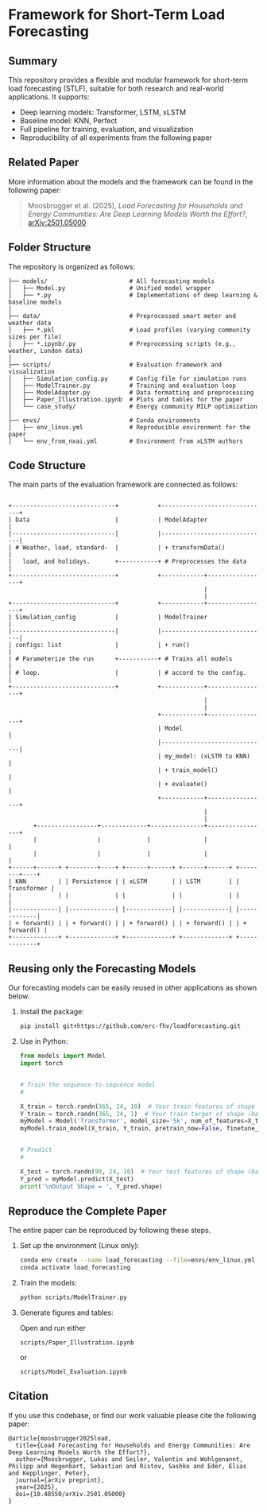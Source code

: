 # Framework for Short-Term Load Forecasting

## Summary

This repository provides a flexible and modular framework for short-term load forecasting (STLF), suitable for both research and real-world applications. It supports:

- Deep learning models: Transformer, LSTM, xLSTM
- Baseline model: KNN, Perfect
- Full pipeline for training, evaluation, and visualization
- Reproducibility of all experiments from the following paper

## Related Paper

More information about the models and the framework can be found in the following paper:  

> Moosbrugger et al. (2025), *Load Forecasting for Households and Energy Communities: Are Deep Learning Models Worth the Effort?*, [arXiv:2501.05000](https://arxiv.org/abs/2501.05000)



## Folder Structure

The repository is organized as follows:

```
├── models/                       # All forecasting models
│   ├── Model.py                  # Unified model wrapper
│   ├── *.py                      # Implementations of deep learning & baseline models
│         
├── data/                         # Preprocessed smart meter and weather data
│   ├── *.pkl                     # Load profiles (varying community sizes per file)
│   ├── *.ipynb/.py               # Preprocessing scripts (e.g., weather, London data)
│         
├── scripts/                      # Evaluation framework and visualization
│   ├── Simulation_config.py      # Config file for simulation runs
│   ├── ModelTrainer.py           # Training and evaluation loop
│   ├── ModelAdapter.py           # Data formatting and preprocessing
│   ├── Paper_Illustration.ipynb  # Plots and tables for the paper
│   └── case_study/               # Energy community MILP optimization
│
├── envs/                         # Conda environments
│   ├── env_linux.yml             # Reproducible environment for the paper
│   └── env_from_nxai.yml         # Environment from xLSTM authors
```


## Code Structure

The main parts of the evaluation framework are connected as follows:

```

+-----------------------------+           +------------------------------+
| Data                        |           | ModelAdapter                 |
|-----------------------------|           |------------------------------|
| # Weather, load, standard-  |           | + transformData()            |
|   load, and holidays.       +-----------+ # Preprocesses the data      |
+-----------------------------+           +------------+-----------------+
                                                       |
                                                       |
+-----------------------------+           +------------+-----------------+
| Simulation_config           |           | ModelTrainer                 |
|-----------------------------|           |------------------------------|
| configs: list               |           | + run()                      |
| # Parameterize the run      +-----------+ # Trains all models          |
| # loop.                     |           | # accord to the config.      |
+-----------------------------+           +------------+-----------------+
                                                       |
                                                       |
                                          +------------+-----------------+
                                          | Model                        |
                                          |------------------------------|
                                          | my_model: (xLSTM to KNN)     |
                                          | + train_model()              |
                                          | + evaluate()                 |
                                          +------------+-----------------+
                                                       |            
                                                       |                 
       +-----------------+-------------+---------------+-----------------+
       |                 |             |               |                 |
       |                 |             |               |                 |
+------+------+ +--------+----+ +------+------+ +------+------+ +--------+----+
| KNN         | | Persistence | | xLSTM       | | LSTM        | | Transformer |
|             | |             | |             | |             | |             |
|-------------| |-------------| |-------------| |-------------| |-------------|
| + forward() | | + forward() | | + forward() | | + forward() | | + forward() |
+-------------+ +-------------+ +-------------+ +-------------+ +-------------+

```

## Reusing only the Forecasting Models

Our forecasting models can be easily reused in other applications as shown below.

1. Install the package:
    ```bash
    pip install git+https://github.com/erc-fhv/loadforecasting.git
    ```

2. Use in Python:
    ```python
    from models import Model
    import torch 


    # Train the sequence-to-sequence model
    #

    X_train = torch.randn(365, 24, 10)  # Your train features of shape (batch_len, sequence_len, features)
    Y_train = torch.randn(365, 24, 1)  # Your train target of shape (batch_len, sequence_len, 1)
    myModel = Model('Transformer', model_size='5k', num_of_features=X_train.shape[2])   # Alternative Models: 'LSTM', 'xLSTM', 'KNN'
    myModel.train_model(X_train, Y_train, pretrain_now=False, finetune_now=False, epochs=100, verbose=0)


    # Predict
    #

    X_test = torch.randn(90, 24, 10)  # Your test features of shape (batch_len, sequence_len, features)
    Y_pred = myModel.predict(X_test)
    print('\nOutput Shape = ', Y_pred.shape)

    ```

## Reproduce the Complete Paper

The entire paper can be reproduced by following these steps.

1. Set up the environment (Linux only):
    ```bash
    conda env create --name load_forecasting --file=envs/env_linux.yml
    conda activate load_forecasting
    ```

2. Train the models:
    ```bash
    python scripts/ModelTrainer.py
    ```

3. Generate figures and tables:

    Open and run either 
    ```
    scripts/Paper_Illustration.ipynb
    ```
    or    
    ```
    scripts/Model_Evaluation.ipynb
    ```
## Citation

If you use this codebase, or find our work valuable please cite the following paper:

```
@article{moosbrugger2025load,
  title={Load Forecasting for Households and Energy Communities: Are Deep Learning Models Worth the Effort?},
  author={Moosbrugger, Lukas and Seiler, Valentin and Wohlgenannt, Philipp and Hegenbart, Sebastian and Ristov, Sashko and Eder, Elias and Kepplinger, Peter},
  journal={arXiv preprint},
  year={2025},
  doi={10.48550/arXiv.2501.05000}
}
```
